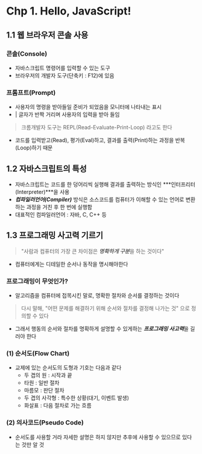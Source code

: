 # Chp 1. Hello, JavaScript!


## 1.1 웹 브라우저 콘솔 사용

 ### 콘솔(Console)
 - 자바스크립트 명령어를 입력할 수 있는 도구
 - 브라우저의 개발자 도구(단축키 : F12)에 있음

 ### 프롬프트(Prompt)
 - 사용자의 명령을 받아들일 준비가 되었음을 모니터에 나타내는 표시
 - | 글자가 반짝 거리며 사용자의 입력을 받아 들임

 > 크롬개발자 도구는 REPL(Read-Evaluate-Print-Loop) 라고도 한다
 - 코드를 입력받고(Read), 평가(Eval)하고, 결과를 출력(Print)하는 과정을 반복(Loop)하기 때문


## 1.2 자바스크립트의 특성
 - 자바스크립트는 코드를 한 덩어리씩 실행해 결과를 출력하는 방식인 ***인터프리터(Interpreter)***을 사용
 - ***컴파일러언어(Compiler)*** 방식은 소스코드를 컴퓨터가 이해할 수 있는 언어로 변환하는 과정을 거친 후 한 번에 실행함
 - 대표적인 컴파일러언어 : 자바, C, C++ 등


## 1.3 프로그래밍 사고력 기르기
 >"사람과 컴퓨터의 가장 큰 차이점은 ***명확하게 구분***을 하는 것이다"
 - 컴퓨터에게는 디테일한 순서나 동작을 명시해야한다
 
 ### 프로그래밍이 무엇인가?
 - 알고리즘을 컴퓨터에 접목시킨 말로, 명확한 절차와 순서를 결정하는 것이다
 > 다시 말해, "어떤 문제를 해결하기 위해 순서와 절차를 결정해 나가는 것" 으로 정의할 수 있다
 - 그래서 행동의 순서와 절차를 명확하게 설명할 수 있게하는 ***프로그래밍 사고력***을 길러야 한다

 ### (1) 순서도(Flow Chart)
 - 교제에 있는 순서도의 도형과 기호는 다음과 같다
    - 두 겹의 원     : 시작과 끝
    - 타원           : 일반 절차
    - 마름모         : 판단 절차
    - 두 겹의 사각형 : 특수한 상황(대기, 이벤트 발생)
    - 화살표         : 다음 절차로 가는 흐름

 ### (2) 의사코드(Pseudo Code)
 - 순서도를 사용할 거라 자세한 설명은 하지 않지만 추후에 사용할 수 있으므로 있다는 것만 알 것